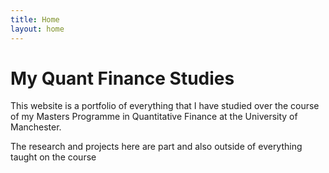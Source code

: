 ```yaml
---
title: Home
layout: home
---
```


# My Quant Finance Studies
This website is a portfolio of everything that I have studied over the course of my Masters Programme in Quantitative Finance at the University of Manchester.

The research and projects here are part and also outside of everything taught on the course
